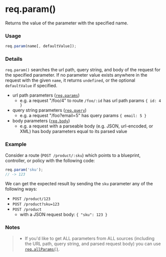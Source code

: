 # req.param()
Returns the value of the parameter with the specified name.

### Usage

```javascript
req.param(name[, defaultValue]);
```

### Details

`req.param()` searches the url path, query string, and body of the request for the specified parameter.  If no parameter value exists anywhere in the request with the given `name`, it returns `undefined`, or the optional `defaultValue` if specified.

+ url path parameters ([`req.params`](http://sailsjs.org/documentation/reference/req/req.params.html))
  + e.g. a request "/foo/4" to route `/foo/:id` has url path params `{ id: 4 }`
+ query string parameters ([`req.query`](http://sailsjs.org/documentation/reference/req/req.query.html))
  + e.g. a request "/foo?email=5" has query params `{ email: 5 }`
+ body parameters ([`req.body`](http://sailsjs.org/documentation/reference/req/req.body.html))
  + e.g. a request with a parseable body (e.g. JSON, url-encoded, or XML) has body parameters equal to its parsed value


### Example

Consider a route (`POST /product/:sku`) which points to a blueprint, controller, or policy with the following code:

```javascript
req.param('sku');
// -> 123
```

We can get the expected result by sending the `sku` parameter any of the following ways:

+ `POST /product/123`
+ `POST /product?sku=123`
+ `POST /product`
    + with a JSON request body: `{ "sku": 123 }`



### Notes
> + If you'd like to get ALL parameters from ALL sources (including the URL path, query string, and parsed request body) you can use [`req.allParams()`](http://sailsjs.org/documentation/reference/req/req.allParams.html).




<docmeta name="displayName" value="req.param()">
<docmeta name="pageType" value="method">

